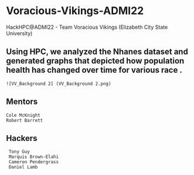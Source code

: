 # Voracious-Vikings-ADMI22
HackHPC@ADMI22 - Team Voracious Vikings (Elizabeth City State University)

## Using HPC, we analyzed the Nhanes dataset and generated graphs that depicted how population health has changed over time for various race .
    ![VV_Background 2] (VV_Background 2.png)


    
## Mentors
    Cole McKnight
    Robert Barrett
 
 ## Hackers 
     Tony Guy 
     Marquis Brown-Elahi
     Cameron Pendergrass
     Daniel Lamb
